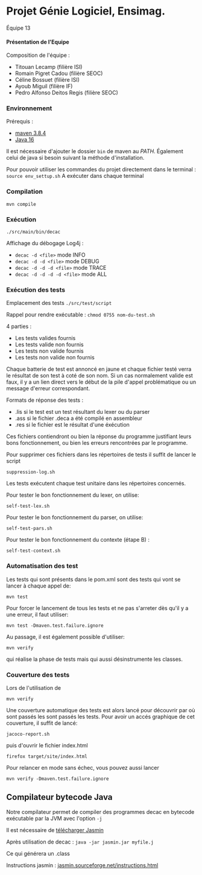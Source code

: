 
# Projet Génie Logiciel, Ensimag.
Équipe 13

#### Présentation de l'Equipe
Composition de l'équipe :
  - Titouan Lecamp (filière ISI)
  - Romain Pigret Cadou (filière SEOC)
  - Céline Bossuet (filière ISI)
  - Ayoub Miguil (filière IF) 
  - Pedro Alfonso Deitos Regis (filière SEOC) 


### Environnement

Prérequis :
- [maven 3.8.4](https://maven.apache.org/download.cgi)
- [Java 16](https://openjdk.java.net/install/)

Il est nécessaire d'ajouter le dossier `bin` de maven au *PATH*.
Également celui de java si besoin suivant la méthode d'installation.

Pour pouvoir utiliser les commandes du projet directement dans le terminal :
``
source env_settup.sh
``
A exécuter dans chaque terminal


### Compilation 

``
mvn compile
``


### Exécution
``
./src/main/bin/decac
``

Affichage du débogage Log4j :
- `decac -d <file>` mode INFO
- `decac -d -d <file>` mode DEBUG
- `decac -d -d -d <file>` mode TRACE
- `decac -d -d -d -d <file>` mode ALL




### Exécution des tests

Emplacement des tests `./src/test/script`

Rappel pour rendre exécutable :
``
chmod 0755 nom-du-test.sh
``

4 parties :
- Les tests valides fournis
- Les tests valide non fournis
- Les tests non valide fournis
- Les tests non valide non fournis

Chaque batterie de test est annoncé en jaune et chaque fichier testé verra le résultat de son test à coté de son nom. Si un cas normalement valide est faux, il y a un lien direct vers le début de la pile d'appel problématique ou un message d'erreur correspondant. 


  

Formats de réponse des tests : 
- .lis si le test est un test résultant du lexer ou du parser
- .ass si le fichier .deca a été compilé en assembleur
- .res si le fichier est le résultat d'une éxécution

Ces fichiers contiendront ou bien la réponse du programme justifiant leurs bons fonctionnement, ou bien les erreurs rencontrées par le programme.

Pour supprimer ces fichiers dans les répertoires de tests il suffit de lancer le script

``
suppression-log.sh
``

Les tests exécutent chaque test unitaire dans les répertoires concernés.

Pour tester le bon fonctionnement du lexer, on utilise:

``
self-test-lex.sh
``

Pour tester le bon fonctionnement du parser, on utilise:

``
self-test-pars.sh
``

Pour tester le bon fonctionnement du contexte (étape B) :

``
self-test-context.sh
``

### Automatisation des test

Les tests qui sont présents dans le pom.xml sont des tests qui vont se lancer à chaque appel de:

``
mvn test
``

Pour forcer le lancement de tous les tests et ne pas s'arreter dès qu'il y a une erreur, 
il faut utiliser:

``
mvn test -Dmaven.test.failure.ignore
``

Au passage, il est également possible d'utiliser:

``
mvn verify
``

qui réalise la phase de tests mais qui aussi désinstrumente les classes.

### Couverture des tests

Lors de l'utilisation de 

``
mvn verify
``

Une couverture automatique des tests est alors lancé pour découvrir par où sont passés les 
sont passés les tests. Pour avoir un accés graphique de cet couverture, il suffit de lancé:

``
jacoco-report.sh
``

puis d'ouvrir le fichier index.html 

``
firefox target/site/index.html
``

Pour relancer en mode sans échec, vous pouvez aussi lancer 

``
mvn verify -Dmaven.test.failure.ignore
``

## Compilateur bytecode Java

Notre compilateur permet de compiler des programmes decac en bytecode exécutable par la JVM avec l'option `-j`

Il est nécessaire de [télécharger Jasmin](https://sourceforge.net/projects/jasmin/files/)

Après utilisation de decac :
``
    java -jar jasmin.jar myfile.j
``

Ce qui générera un .class

Instructions jasmin : [jasmin.sourceforge.net/instructions.html](http://jasmin.sourceforge.net/instructions.html)

